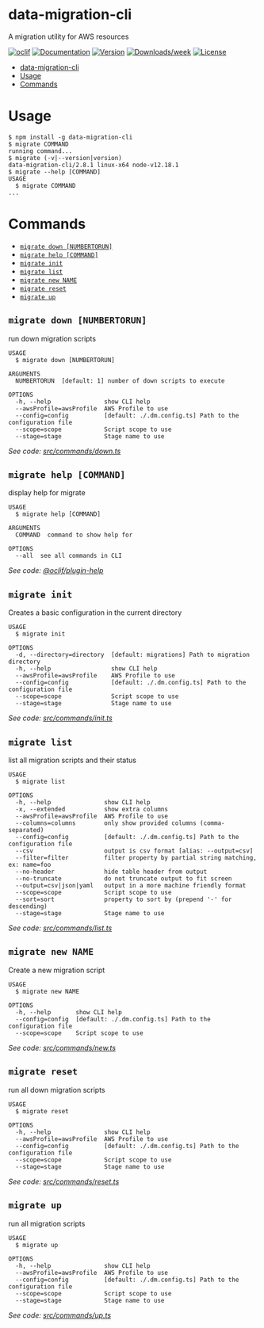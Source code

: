 # data-migration-cli

A migration utility for AWS resources

[![oclif](https://img.shields.io/badge/cli-oclif-brightgreen.svg)](https://oclif.io)
[![Documentation](https://img.shields.io/badge/documentation-view-blue)](https://data-migration.js.org/)
[![Version](https://img.shields.io/npm/v/data-migration-cli.svg)](https://npmjs.org/package/data-migration-cli)
[![Downloads/week](https://img.shields.io/npm/dw/data-migration-cli.svg)](https://npmjs.org/package/data-migration-cli)
[![License](https://img.shields.io/npm/l/data-migration-cli.svg)](https://github.com/drg-adaptive/data-migration/blob/master/package.json)

<!-- toc -->
* [data-migration-cli](#data-migration-cli)
* [Usage](#usage)
* [Commands](#commands)
<!-- tocstop -->

# Usage

<!-- usage -->
```sh-session
$ npm install -g data-migration-cli
$ migrate COMMAND
running command...
$ migrate (-v|--version|version)
data-migration-cli/2.8.1 linux-x64 node-v12.18.1
$ migrate --help [COMMAND]
USAGE
  $ migrate COMMAND
...
```
<!-- usagestop -->

# Commands

<!-- commands -->
* [`migrate down [NUMBERTORUN]`](#migrate-down-numbertorun)
* [`migrate help [COMMAND]`](#migrate-help-command)
* [`migrate init`](#migrate-init)
* [`migrate list`](#migrate-list)
* [`migrate new NAME`](#migrate-new-name)
* [`migrate reset`](#migrate-reset)
* [`migrate up`](#migrate-up)

## `migrate down [NUMBERTORUN]`

run down migration scripts

```
USAGE
  $ migrate down [NUMBERTORUN]

ARGUMENTS
  NUMBERTORUN  [default: 1] number of down scripts to execute

OPTIONS
  -h, --help               show CLI help
  --awsProfile=awsProfile  AWS Profile to use
  --config=config          [default: ./.dm.config.ts] Path to the configuration file
  --scope=scope            Script scope to use
  --stage=stage            Stage name to use
```

_See code: [src/commands/down.ts](https://github.com/theBenForce/data-migration/blob/v2.8.1/src/commands/down.ts)_

## `migrate help [COMMAND]`

display help for migrate

```
USAGE
  $ migrate help [COMMAND]

ARGUMENTS
  COMMAND  command to show help for

OPTIONS
  --all  see all commands in CLI
```

_See code: [@oclif/plugin-help](https://github.com/oclif/plugin-help/blob/v2.2.3/src/commands/help.ts)_

## `migrate init`

Creates a basic configuration in the current directory

```
USAGE
  $ migrate init

OPTIONS
  -d, --directory=directory  [default: migrations] Path to migration directory
  -h, --help                 show CLI help
  --awsProfile=awsProfile    AWS Profile to use
  --config=config            [default: ./.dm.config.ts] Path to the configuration file
  --scope=scope              Script scope to use
  --stage=stage              Stage name to use
```

_See code: [src/commands/init.ts](https://github.com/theBenForce/data-migration/blob/v2.8.1/src/commands/init.ts)_

## `migrate list`

list all migration scripts and their status

```
USAGE
  $ migrate list

OPTIONS
  -h, --help               show CLI help
  -x, --extended           show extra columns
  --awsProfile=awsProfile  AWS Profile to use
  --columns=columns        only show provided columns (comma-separated)
  --config=config          [default: ./.dm.config.ts] Path to the configuration file
  --csv                    output is csv format [alias: --output=csv]
  --filter=filter          filter property by partial string matching, ex: name=foo
  --no-header              hide table header from output
  --no-truncate            do not truncate output to fit screen
  --output=csv|json|yaml   output in a more machine friendly format
  --scope=scope            Script scope to use
  --sort=sort              property to sort by (prepend '-' for descending)
  --stage=stage            Stage name to use
```

_See code: [src/commands/list.ts](https://github.com/theBenForce/data-migration/blob/v2.8.1/src/commands/list.ts)_

## `migrate new NAME`

Create a new migration script

```
USAGE
  $ migrate new NAME

OPTIONS
  -h, --help       show CLI help
  --config=config  [default: ./.dm.config.ts] Path to the configuration file
  --scope=scope    Script scope to use
```

_See code: [src/commands/new.ts](https://github.com/theBenForce/data-migration/blob/v2.8.1/src/commands/new.ts)_

## `migrate reset`

run all down migration scripts

```
USAGE
  $ migrate reset

OPTIONS
  -h, --help               show CLI help
  --awsProfile=awsProfile  AWS Profile to use
  --config=config          [default: ./.dm.config.ts] Path to the configuration file
  --scope=scope            Script scope to use
  --stage=stage            Stage name to use
```

_See code: [src/commands/reset.ts](https://github.com/theBenForce/data-migration/blob/v2.8.1/src/commands/reset.ts)_

## `migrate up`

run all migration scripts

```
USAGE
  $ migrate up

OPTIONS
  -h, --help               show CLI help
  --awsProfile=awsProfile  AWS Profile to use
  --config=config          [default: ./.dm.config.ts] Path to the configuration file
  --scope=scope            Script scope to use
  --stage=stage            Stage name to use
```

_See code: [src/commands/up.ts](https://github.com/theBenForce/data-migration/blob/v2.8.1/src/commands/up.ts)_
<!-- commandsstop -->
